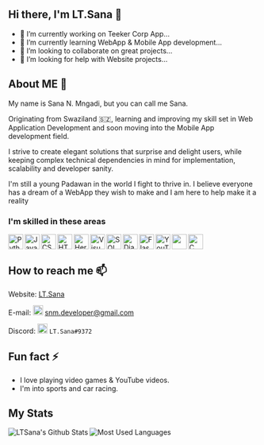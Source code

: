 ## Hi there, I'm LT.Sana 👋

- 🔭 I’m currently working on Teeker Corp App...
- 🌱 I’m currently learning WebApp & Mobile App development...
- 👯 I’m looking to collaborate on great projects...
- 🤔 I’m looking for help with Website projects...

## About ME 💬
My name is Sana N. Mngadi, but you can call me Sana.

Originating from Swaziland 🇸🇿, learning and improving my skill set in Web Application Development and soon moving into the Mobile App development field.

I strive to create elegant solutions that surprise and delight users, while keeping complex technical dependencies in mind for implementation, scalability and developer sanity.

I'm still a young Padawan in the world I fight to thrive in. I believe everyone has a dream of a WebApp they wish to make and I am here to help make it a reality

### I'm skilled in these areas
<img alt="Python" src="https://upload.wikimedia.org/wikipedia/commons/thumb/c/c3/Python-logo-notext.svg/1024px-Python-logo-notext.svg.png" width="30px" align="left" />
<img alt="JavaScript" src="https://upload.wikimedia.org/wikipedia/commons/thumb/9/99/Unofficial_JavaScript_logo_2.svg/768px-Unofficial_JavaScript_logo_2.svg.png" width="30px" align="left" />
<img alt="CSS" src="https://upload.wikimedia.org/wikipedia/commons/d/d5/CSS3_logo_and_wordmark.svg" width="30px" align="left" />
<img alt="HTML5" src="https://catalin.red/dist/uploads/2011/01/css3-html5-logo-initial.png" width="30px" align="left" />
<img alt="Heroku" src="https://cdn.worldvectorlogo.com/logos/heroku.svg" width="30px" align="left" />
<img alt="Visual Studio Code" src="https://user-images.githubusercontent.com/674621/71187801-14e60a80-2280-11ea-94c9-e56576f76baf.png" width="30px" align="left" />
<img alt="SQL" src="https://banner2.cleanpng.com/20180526/oqt/kisspng-microsoft-sql-server-mysql-database-logo-5b098c6ebad6d7.7316225815273524307653.jpg" width="30px" align="left" />
<img alt="Django" src="https://www.djangoproject.com/m/img/logos/django-logo-negative.png" width="30px" align="left" />
<img alt="Flask" src="https://seeklogo.com/images/F/flask-logo-44C507ABB7-seeklogo.com.png" width="30px" align="left" />
<img alt="YouTube" src="https://logos-world.net/wp-content/uploads/2020/04/YouTube-Emblem.png" width="30px" align="left" />
<img alt="" src="" width="30px" align="left" />
<img alt="C Language" src="https://cdn.iconscout.com/icon/free/png-512/c-programming-569564.png" width="30px" />

## How to reach me 📫
Website: [LT.Sana](http://ltsana.github.io)

E-mail: <img src="https://www.iconfinder.com/data/icons/social-media-logos-6/512/112-gmail_email_mail-512.png" width="20px"/> [snm.developer@gmail.com](mailto:snm.developer@gmail.com?subject=Hello!)

Discord: <img src="https://cdn4.iconfinder.com/data/icons/logos-and-brands/512/91_Discord_logo_logos-512.png" width="20px" /> `LT.Sana#9372`

## Fun fact ⚡
- I love playing video games & YouTube videos.
- I'm into sports and car racing.

## My Stats
<img align="left" alt="LTSana's Github Stats" src="https://github-readme-stats.vercel.app/api?username=LTSana&show_icons=true&hide_border=true&count_private=true&theme=radical&hide_rank=true" />
<img align="left" src="https://github-readme-stats.vercel.app/api/top-langs/?username=LTSana&hide_border=true&layout=compact" alt="Most Used Languages" />
